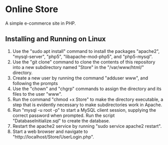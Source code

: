 Online Store
============

A simple e-commerce site in PHP.

Installing and Running on Linux
-------------------------------

1. Use the "sudo apt install" command to install the packages "apache2", "mysql-server", "php5", "libapache-mod-php5", and "php5-mysql".
2. Use the "git clone" command to clone the contents of this repository into a new subdirectory named "Store" in the "/var/www/html/" directory.  
3. Create a new user by running the command "adduser www", and following the prompts
4. Use the "chown" and "chgrp" commands to assign the directory and its files to the user "www".
5. Run the command "chmod +x Store" to make the directory executable, a step that is evidently necessary to make subdirectories work in Apache.
6. Run "mysql -u root -p" to start a MySQL client session, supplying the correct password when prompted.  Run the script "DatabaseInitialize.sql" to create the database.
7. Restart the apache2 service by running "sudo service apache2 restart".
8. Start a web browser and navigate to "http://localhost/Store/UserLogin.php".
